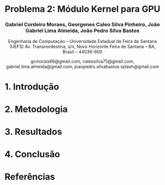 <div align="center">
  <h1>
      Problema 2: Módulo Kernel para GPU
  </h1>

  <h3>
    Gabriel Cordeiro Moraes, 
    Georgenes Caleo Silva Pinheiro, 
    João Gabriel Lima Almeida, 
    João Pedro Silva Bastos
  </h3>

  <p>
    Engenharia de Computação – Universidade Estadual de Feira de Santana (UEFS)
    Av. Transnordestina, s/n, Novo Horizonte
    Feira de Santana – BA, Brasil – 44036-900
  </p>

  <center>gcmorais66@gmail.com, caleosilva75@gmail.com, gabriel.lima.almeida@gmail.com, joaopedro.silvabastos.splash@gmail.com</center>

</div>

# 1. Introdução


# 2. Metodologia


# 3. Resultados


# 4. Conclusão


# Referências
